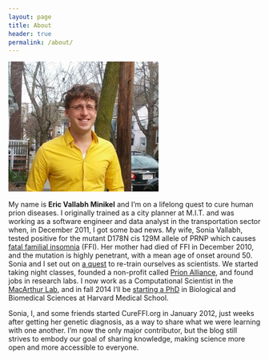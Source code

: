 ```yaml
---
layout: page
title: About
header: true
permalink: /about/
---
```


![Eric Minikel](/imgs/e-2014-04-22-p11-v1-300x260.jpg)

My name is **Eric Vallabh Minikel** and I’m on a lifelong quest to cure human prion diseases. I originally trained as a city planner at M.I.T. and was working as a software engineer and data analyst in the transportation sector when, in December 2011, I got some bad news. My wife, Sonia Vallabh, tested positive for the mutant D178N cis 129M allele of PRNP which causes [fatal familial insomnia](http://www.cureffi.org/2012/12/03/introduction-to-fatal-familial-insomnia/) (FFI). Her mother had died of FFI in December 2010, and the mutation is highly penetrant, with a mean age of onset around 50. Sonia and I set out on [a quest](http://www.newyorker.com/books/page-turner/a-prion-love-story) to re-train ourselves as scientists. We started taking night classes, founded a non-profit called [Prion Alliance](http://prionalliance.org/), and found jobs in research labs. I now work as a Computational Scientist in the [MacArthur Lab](http://macarthurlab.org/), and in fall 2014 I’ll be [starting a PhD](http://www.cureffi.org/2014/04/23/our-next-step/) in Biological and Biomedical Sciences at Harvard Medical School.

Sonia, I, and some friends started CureFFI.org in January 2012, just weeks after getting her genetic diagnosis, as a way to share what we were learning with one another. I’m now the only major contributor, but the blog still strives to embody our goal of sharing knowledge, making science more open and more accessible to everyone.


